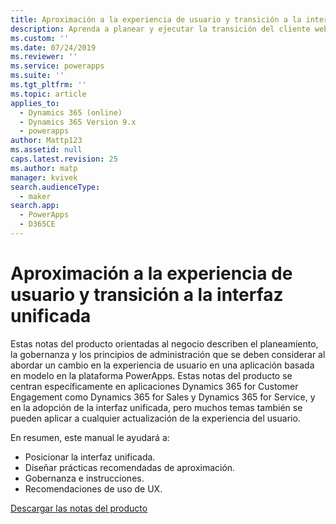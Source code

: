 ```yaml
---
title: Aproximación a la experiencia de usuario y transición a la interfaz unificada | MicrosoftDocs
description: Aprenda a planear y ejecutar la transición del cliente web heredado a la interfaz unificada
ms.custom: ''
ms.date: 07/24/2019
ms.reviewer: ''
ms.service: powerapps
ms.suite: ''
ms.tgt_pltfrm: ''
ms.topic: article
applies_to:
  - Dynamics 365 (online)
  - Dynamics 365 Version 9.x
  - powerapps
author: Mattp123
ms.assetid: null
caps.latest.revision: 25
ms.author: matp
manager: kvivek
search.audienceType:
  - maker
search.app:
  - PowerApps
  - D365CE
---
```

# <a name="approaching-a-user-experience-and-unified-interface-transition"></a>Aproximación a la experiencia de usuario y transición a la interfaz unificada

Estas notas del producto orientadas al negocio describen el planeamiento, la gobernanza y los principios de administración que se deben considerar al abordar un cambio en la experiencia de usuario en una aplicación basada en modelo en la plataforma PowerApps. Estas notas del producto se centran específicamente en aplicaciones Dynamics 365 for Customer Engagement como Dynamics 365 for Sales y Dynamics 365 for Service, y en la adopción de la interfaz unificada, pero muchos temas también se pueden aplicar a cualquier actualización de la experiencia del usuario.

En resumen, este manual le ayudará a:
- Posicionar la interfaz unificada.
- Diseñar prácticas recomendadas de aproximación.
- Gobernanza e instrucciones.
- Recomendaciones de uso de UX.

[Descargar las notas del producto](http://download.microsoft.com/download/A/F/3/AF3D45A7-4F38-41BE-8956-1DF7A4A5AFDB/approaching-unified-interface-transition.pdf) 